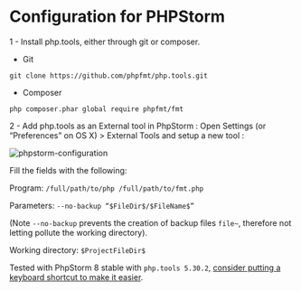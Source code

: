 Configuration for PHPStorm
==========================

1 - Install php.tools, either through git or composer.

* Git

```
git clone https://github.com/phpfmt/php.tools.git
```

* Composer

```
php composer.phar global require phpfmt/fmt
```

2 - Add php.tools as an External tool in PhpStorm : Open Settings (or “Preferences” on OS X) > External Tools and setup a new tool :

![phpstorm-configuration](https://raw.githubusercontent.com/phpfmt/php.tools/master/phpstorm-configuration.png)

Fill the fields with the following:

Program: `/full/path/to/php /full/path/to/fmt.php`

Parameters: `--no-backup “$FileDir$/$FileName$”`

(Note `--no-backup` prevents the creation of backup files `file~`, therefore not letting pollute the working directory).

Working directory: `$ProjectFileDir$`

Tested with PhpStorm 8 stable with `php.tools 5.30.2`, [consider putting a keyboard shortcut to make it easier](https://www.jetbrains.com/phpstorm/help/configuring-keyboard-shortcuts.html).
